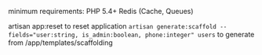 minimum requirements:
PHP 5.4+
Redis (Cache, Queues)


artisan app:reset to reset application
`artisan generate:scaffold --fields="user:string, is_admin:boolean, phone:integer" users` to generate from /app/templates/scaffolding